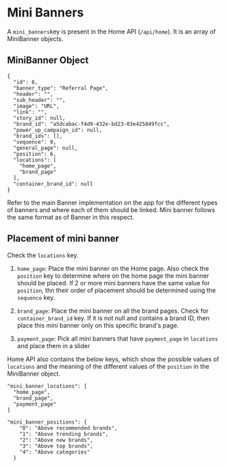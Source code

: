 Mini Banners
============

A `mini_banners`key is present in the Home API (`/api/home`). It is an array of MiniBanner objects. 

MiniBanner Object
-----------------

```
{
  "id": 6,
  "banner_type": "Referral Page",
  "header": "",
  "sub_header": "",
  "image": "URL",
  "link": "",
  "story_id": null,
  "brand_id": "a5dcabac-f4d9-432e-bd23-03e425849fcc",
  "power_up_campaign_id": null,
  "brand_ids": [],
  "sequence": 0,
  "general_page": null,
  "position": 6,
  "locations": [
    "home_page",
    "brand_page"
  ],
  "container_brand_id": null
}
```
Refer to the main Banner implementation on the app for the different types of banners and where each of them should be linked. 
Mini banner follows the same format as of Banner in this respect. 

Placement of mini banner
------------------------

Check the `locations` key.

1. `home_page`: Place the mini banner on the Home page. Also check the `position` key to determine where on the home page
the mini banner should be placed. If 2 or more mini banners have the same value for `position`, thn their order of placement
should be determined using the `sequence` key.

2. `brand_page`: Place the mini banner on all the brand pages. Check for `container_brand_id` key. If it is not null
and contains a brand ID, then place this mini banner only on this specific brand's page. 

3. `payment_page`: Pick all mini banners that have `payment_page` in `locations` and place them in a slider 


Home API also contains the below keys, which show the possible values of `locations` and the meaning of the different values of the `position` in the MiniBanner object.

```
"mini_banner_locations": [
  "home_page",
  "brand_page",
  "payment_page"
]

"mini_banner_positions": {
    "0": "Above recommended brands",
    "1": "Above trending brands",
    "2": "Above new brands",
    "3": "Above top brands",
    "4": "Above categories"
  }
```
